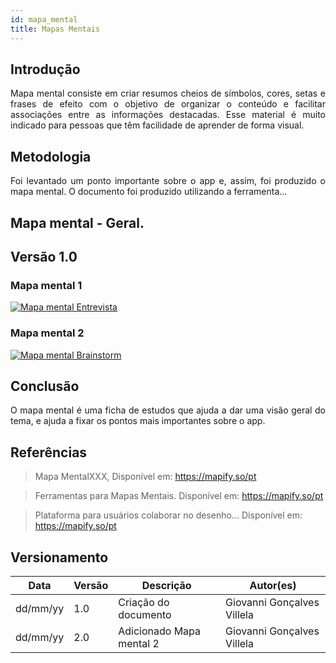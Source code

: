 ```yaml
---
id: mapa_mental
title: Mapas Mentais
---
```

 
## Introdução
 
<p align = "justify">
Mapa mental consiste em criar resumos cheios de símbolos, cores, setas e frases de efeito com o objetivo de organizar o conteúdo e facilitar associações entre as informações destacadas. Esse material é muito indicado para pessoas que têm facilidade de aprender de forma visual.
</p>
 
## Metodologia
 
<p align = "justify">
Foi levantado um ponto importante sobre o app e, assim, foi produzido o mapa mental. O documento foi produzido utilizando a ferramenta...
</p>
 
## Mapa mental - Geral.
 
## Versão 1.0
 
### Mapa mental 1
 
[![Mapa mental Entrevista](../assets/Mapas_mentais/mapamental_entrevista.png)](../assets/Mapas_mentais/mapamental_entrevista.png)
 
 
### Mapa mental 2
 
[![Mapa mental Brainstorm](../assets/Mapas_mentais/mapamental_brainstorm.png)](assets/Mapas_mentais/mapamental_brainstorm.png)
 
## Conclusão
 
<p align = "justify">
O mapa mental é uma ficha de estudos que ajuda a dar uma visão geral do tema, e ajuda a fixar os pontos mais importantes sobre o app.
</p>
 
## Referências
> Mapa MentalXXX,  Disponível em: https://mapify.so/pt
 
> Ferramentas para Mapas Mentais. Disponível em: https://mapify.so/pt
 
> Plataforma para usuários colaborar no desenho... Disponível em: https://mapify.so/pt
 
## Versionamento
| Data | Versão | Descrição | Autor(es) |
| -- | -- | -- | -- |
| dd/mm/yy | 1.0 | Criação do documento | Giovanni Gonçalves Villela |
| dd/mm/yy | 2.0 | Adicionado Mapa mental 2 | Giovanni Gonçalves Villela |
